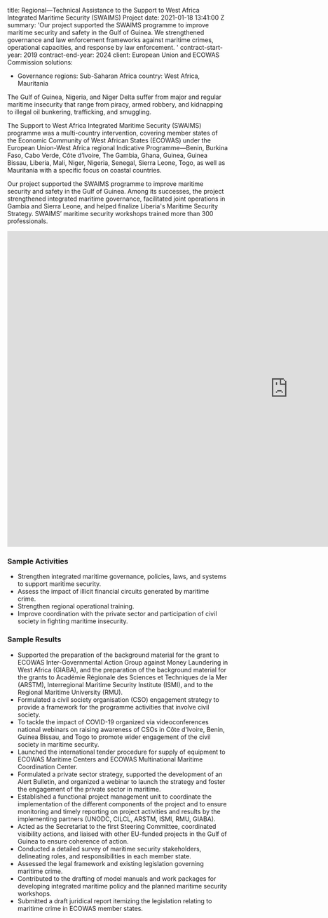 
title: Regional—Technical Assistance to the  Support to West  Africa Integrated Maritime  Security
  (SWAIMS) Project
date: 2021-01-18 13:41:00 Z
summary: 'Our project supported the SWAIMS programme to improve maritime security
  and safety in the Gulf of Guinea. We strengthened governance and law enforcement
  frameworks against maritime crimes, operational capacities, and response by law
  enforcement. '
contract-start-year: 2019
contract-end-year: 2024
client: European Union and ECOWAS Commission
solutions:
- Governance
regions: Sub-Saharan Africa
country: West Africa, Mauritania


The Gulf of Guinea, Nigeria, and Niger Delta suffer from major and regular maritime insecurity that range from piracy, armed robbery, and kidnapping to illegal oil bunkering, trafficking, and smuggling.

The Support to  West  Africa  Integrated  Maritime  Security (SWAIMS) programme was a multi-country intervention, covering member states of the Economic Community of West African States (ECOWAS) under the European Union-West Africa regional Indicative Programme—Benin, Burkina Faso, Cabo Verde, Côte d’Ivoire, The Gambia, Ghana, Guinea, Guinea Bissau, Liberia, Mali, Niger, Nigeria, Senegal, Sierra Leone, Togo, as well as Mauritania with a specific focus on coastal countries.

Our project supported the SWAIMS programme to improve maritime security and safety in the Gulf of Guinea. Among its successes, the project strengthened integrated maritime governance, facilitated joint operations in Gambia and Sierra Leone, and helped finalize Liberia's Maritime Security Strategy. SWAIMS’ maritime security workshops trained more than 300 professionals.

<iframe src="https://player.vimeo.com/video/903388786?badge=0&amp;autopause=0&amp;player_id=0&amp;app_id=58479" width="1280" height="720" frameborder="0" allow="autoplay; fullscreen; picture-in-picture" title="Technical Assistance to the Support to West Africa Integrated Maritime Security (SWAIMS) Project"></iframe>

### Sample Activities

* Strengthen integrated maritime governance, policies, laws, and systems to support maritime security.
* Assess the impact of illicit financial circuits generated by maritime crime.
* Strengthen regional operational training.
* Improve coordination with the private sector and participation of civil society in fighting maritime insecurity.

### Sample Results

* Supported the preparation of the background material for the grant to ECOWAS Inter-Governmental Action Group against Money Laundering in West Africa (GIABA), and the preparation of the background material for the grants to Académie Régionale des Sciences et Techniques de la Mer (ARSTM), Interregional Maritime Security Institute (ISMI), and to the Regional Maritime University (RMU).
* Formulated a civil society organisation (CSO) engagement strategy to provide a framework for the programme activities that involve civil society.
* To tackle the impact of COVID-19 organized via videoconferences national webinars on raising awareness of CSOs in Côte d'Ivoire, Benin, Guinea Bissau, and Togo to promote wider engagement of the civil society in maritime security.
* Launched the international tender procedure for supply of equipment to ECOWAS Maritime Centers and ECOWAS Multinational Maritime Coordination Center.
* Formulated a private sector strategy, supported the development of an Alert Bulletin, and organized a webinar to launch the strategy and foster the engagement of the private sector in maritime.
* Established a functional project management unit to coordinate the implementation of the different components of the project and to ensure monitoring and timely reporting on project activities and results by the implementing partners (UNODC, CILCL, ARSTM, ISMI, RMU, GIABA).
* Acted as the Secretariat to the first Steering Committee, coordinated visibility actions, and liaised with other EU-funded projects in the Gulf of Guinea to ensure coherence of action.
* Conducted a detailed survey of maritime security stakeholders, delineating roles, and responsibilities in each member state.
* Assessed the legal framework and existing legislation governing maritime crime.
* Contributed to the drafting of model manuals and work packages for developing integrated maritime policy and the planned maritime security workshops.
* Submitted a draft juridical report itemizing the legislation relating to maritime crime in ECOWAS member states.
